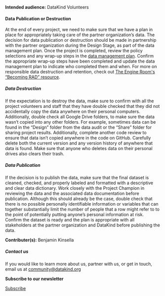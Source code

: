 




**Intended audience:**
DataKind Volunteers






#### Data Publication or Destruction


At the end of every project, we need to make sure that we have a plan in place for appropriately taking care of the partner organization’s data. The decision for data publication or destruction should be made in partnership with the partner organization during the Design Stage, as part of the data management plan. Once the project is completed, review the policy selections and any wrap\-up steps in the [data management plan](https://playbook.datakind.org/playbook/articles/31/data-storage-security-and-management). Confirm the appropriate wrap\-up steps have been completed and update the data management plan to indicate who completed them and when. For more on responsible data destruction and retention, check out [The Engine Room's “Becoming RAD” resource](https://www.theengineroom.org/becoming-rad-new-resource-for-organisations-who-want-to-develop-plans-for-retention-archiving-and-disposal/).


##### Data Destruction


If the expectation is to destroy the data, make sure to confirm with all the project volunteers and staff that they have double checked that they did not accidentally copy the data anywhere on their personal computers. Additionally, double check all Google Drive folders, to make sure the data wasn’t copied into any other folders. For example, sometimes data can be found in the “Design” folder from the data audit or the “Share” folder for sharing project results. Additionally, complete another code review to ensure that data isn’t copied anywhere in the code on GitHub. Carefully delete both the current version and any version history of anywhere that data is found. Make sure that anyone who deletes data on their personal drives also clears their trash.


##### Data Publication


If the decision is to publish the data, make sure that the final dataset is cleaned, checked, and properly labeled and formatted with a descriptive and clear data dictionary. Work closely with the Project Champion in reviewing the data and the associated data documentation before publication. Although this should already be the case, double check that there is no possible personally identifiable information or variables that can together substantially limit the number of people that a row might refer to to the point of potentially putting anyone’s personal information at risk. Confirm the dataset is ready and the plan is appropriate with all stakeholders at the partner organization and DataKind before publishing the data. 



 **Contributer(s):** Benjamin Kinsella







##### Contact us


If you would like to learn more about us, partner with us, or get in touch, email us at community@datakind.org



 
**Subscribe to our newsletter**
  

[Subscribe](https://www.datakind.org/subscribe/)



